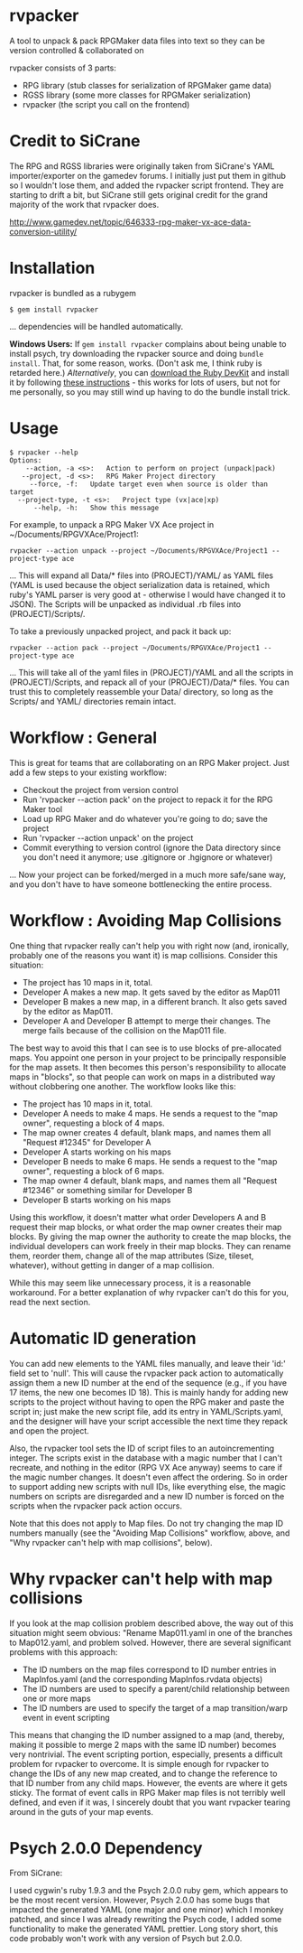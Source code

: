 rvpacker
======================

A tool to unpack & pack RPGMaker data files into text so they can be version controlled & collaborated on

rvpacker consists of 3 parts:

* RPG library (stub classes for serialization of RPGMaker game data)
* RGSS library (some more classes for RPGMaker serialization)
* rvpacker (the script you call on the frontend)

Credit to SiCrane
=================

The RPG and RGSS libraries were originally taken from SiCrane's YAML importer/exporter on the gamedev forums. I initially just put them in github so I wouldn't lose them, and added the rvpacker script frontend. They are starting to drift a bit, but SiCrane still gets original credit for the grand majority of the work that rvpacker does.

http://www.gamedev.net/topic/646333-rpg-maker-vx-ace-data-conversion-utility/

Installation
============

rvpacker is bundled as a rubygem

    $ gem install rvpacker

... dependencies will be handled automatically.

**Windows Users:** If `gem install rvpacker` complains about being unable to install psych, try downloading the rvpacker source and doing `bundle install`. That, for some reason, works. (Don't ask me, I think ruby is retarded here.) *Alternatively*, you can [download the Ruby DevKit](http://rubyinstaller.org/downloads) and install it by following [these instructions](https://github.com/oneclick/rubyinstaller/wiki/Development-Kit) - this works for lots of users, but not for me personally, so you may still wind up having to do the bundle install trick.

Usage
=====

    $ rvpacker --help
    Options:
	    --action, -a <s>:   Action to perform on project (unpack|pack)
	   --project, -d <s>:   RPG Maker Project directory
		 --force, -f:   Update target even when source is older than target
      --project-type, -t <s>:   Project type (vx|ace|xp)
		  --help, -h:   Show this message

For example, to unpack a RPG Maker VX Ace project in ~/Documents/RPGVXAce/Project1:

    rvpacker --action unpack --project ~/Documents/RPGVXAce/Project1 --project-type ace

... This will expand all Data/* files into (PROJECT)/YAML/ as YAML files (YAML is used because the object serialization data is retained, which ruby's YAML parser is very good at - otherwise I would have changed it to JSON). The Scripts will be unpacked as individual .rb files into (PROJECT)/Scripts/.

To take a previously unpacked project, and pack it back up:

    rvpacker --action pack --project ~/Documents/RPGVXAce/Project1 --project-type ace

... This will take all of the yaml files in (PROJECT)/YAML and all the scripts in (PROJECT)/Scripts, and repack all of your (PROJECT)/Data/* files. You can trust this to completely reassemble your Data/ directory, so long as the Scripts/ and YAML/ directories remain intact.

Workflow : General
========

This is great for teams that are collaborating on an RPG Maker project. Just add a few steps to your existing workflow:

* Checkout the project from version control
* Run 'rvpacker --action pack' on the project to repack it for the RPG Maker tool
* Load up RPG Maker and do whatever you're going to do; save the project
* Run 'rvpacker --action unpack' on the project
* Commit everything to version control (ignore the Data directory since you don't need it anymore; use .gitignore or .hgignore or whatever)

... Now your project can be forked/merged in a much more safe/sane way, and you don't have to have someone bottlenecking the entire process.

Workflow : Avoiding Map Collisions
=======================

One thing that rvpacker really can't help you with right now (and, ironically, probably one of the reasons you want it) is map collisions. Consider this situation:

* The project has 10 maps in it, total.
* Developer A makes a new map. It gets saved by the editor as Map011
* Developer B makes a new map, in a different branch. It also gets saved by the editor as Map011.
* Developer A and Developer B attempt to merge their changes. The merge fails because of the collision on the Map011 file.

The best way to avoid this that I can see is to use blocks of pre-allocated maps. You appoint one person in your project to be principally responsible for the map assets. It then becomes this person's responsibility to allocate maps in "blocks", so that people can work on maps in a distributed way without clobbering one another. The workflow looks like this:

* The project has 10 maps in it, total.
* Developer A needs to make 4 maps. He sends a request to the "map owner", requesting a block of 4 maps.
* The map owner creates 4 default, blank maps, and names them all "Request #12345" for Developer A
* Developer A starts working on his maps
* Developer B needs to make 6 maps. He sends a request to the "map owner", requesting a block of 6 maps.
* The map owner 4 default, blank maps, and names them all "Request #12346" or something similar for Developer B
* Developer B starts working on his maps

Using this workflow, it doesn't matter what order Developers A and B request their map blocks, or what order the map owner creates their map blocks. By giving the map owner the authority to create the map blocks, the individual developers can work freely in their map blocks. They can rename them, reorder them, change all of the map attributes (Size, tileset, whatever), without getting in danger of a map collision.

While this may seem like unnecessary process, it is a reasonable workaround. For a better explanation of why rvpacker can't do this for you, read the next section.

Automatic ID generation
=======================

You can add new elements to the YAML files manually, and leave their 'id:' field set to 'null'. This will cause the rvpacker pack action to automatically assign them a new ID number at the end of the sequence (e.g., if you have 17 items, the new one becomes ID 18). This is mainly handy for adding new scripts to the project without having to open the RPG maker and paste the script in; just make the new script file, add its entry in YAML/Scripts.yaml, and the designer will have your script accessible the next time they repack and open the project.

Also, the rvpacker tool sets the ID of script files to an autoincrementing integer. The scripts exist in the database with a magic number that I can't recreate, and nothing in the editor (RPG VX Ace anyway) seems to care if the magic number changes. It doesn't even affect the ordering. So in order to support adding new scripts with null IDs, like everything else, the magic numbers on scripts are disregarded and a new ID number is forced on the scripts when the rvpacker pack action occurs.

Note that this does not apply to Map files. Do not try changing the map ID numbers manually (see the "Avoiding Map Collisions" workflow, above, and "Why rvpacker can't help with map collisions", below).

Why rvpacker can't help with map collisions
===========================================

If you look at the map collision problem described above, the way out of this situation might seem obvious: "Rename Map011.yaml in one of the branches to Map012.yaml, and problem solved. However, there are several significant problems with this approach:

* The ID numbers on the map files correspond to ID number entries in MapInfos.yaml (and the corresponding MapInfos.rvdata objects)
* The ID numbers are used to specify a parent/child relationship between one or more maps
* The ID numbers are used to specify the target of a map transition/warp event in event scripting

This means that changing the ID number assigned to a map (and, thereby, making it possible to merge 2 maps with the same ID number) becomes very nontrivial. The event scripting portion, especially, presents a difficult problem for rvpacker to overcome. It is simple enough for rvpacker to change the IDs of any new map created, and to change the reference to that ID number from any child maps. However, the events are where it gets sticky. The format of event calls in RPG Maker map files is not terribly well defined, and even if it was, I sincerely doubt that you want rvpacker tearing around in the guts of your map events.


Psych 2.0.0 Dependency
======================

From SiCrane:

I used cygwin's ruby 1.9.3 and the Psych 2.0.0 ruby gem, which appears to be the most recent version. However, Psych 2.0.0 has some bugs that impacted the generated YAML (one major and one minor) which I monkey patched, and since I was already rewriting the Psych code, I added some functionality to make the generated YAML prettier. Long story short, this code probably won't work with any version of Psych but 2.0.0.
